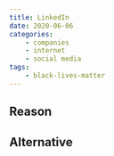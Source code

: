 ```yaml
---
title: LinkedIn
date: 2020-06-06
categories:
    - companies
    - internet
    - social media
tags:
    - black-lives-matter
---
```


## Reason


## Alternative

